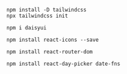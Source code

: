 ```
npm install -D tailwindcss
npx tailwindcss init
```

```
npm i daisyui
```

```
npm install react-icons --save
```

```
npm install react-router-dom
```

```
npm install react-day-picker date-fns
```
